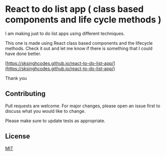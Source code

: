 # React to do list app ( class based components and life cycle methods )

I am making just to do list apps using different techniques.

This one is made using React class based components and the lifecycle methods.  Check it out and let me know if there is something that I could have done better.

[https://sksinghcodes.github.io/react-to-do-list-app/](https://sksinghcodes.github.io/react-to-do-list-app/)

Thank you


## Contributing
Pull requests are welcome. For major changes, please open an issue first to discuss what you would like to change.

Please make sure to update tests as appropriate.

## License
[MIT](https://choosealicense.com/licenses/mit/)
